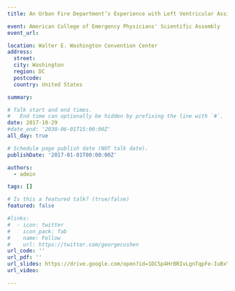 ```yaml
---
title: An Urban Fire Department’s Experience with Left Ventricular Assist Device Patients

event: American College of Emergency Physicians' Scientific Assembly
event_url: 

location: Walter E. Washington Convention Center
address:
  street: 
  city: Washington
  region: DC
  postcode: 
  country: United States

summary: 

# Talk start and end times.
#   End time can optionally be hidden by prefixing the line with `#`.
date: 2017-10-29
#date_end: '2030-06-01T15:00:00Z'
all_day: true

# Schedule page publish date (NOT talk date).
publishDate: '2017-01-01T00:00:00Z'

authors:
  - admin

tags: []

# Is this a featured talk? (true/false)
featured: false

#links:
#  - icon: twitter
#    icon_pack: fab
#    name: Follow
#    url: https://twitter.com/georgecushen
url_code: ''
url_pdf: ''
url_slides: https://drive.google.com/open?id=1DCSp4HrBRIvLgnTqpFe-IuBxYdxKZF83
url_video: 

---
```

